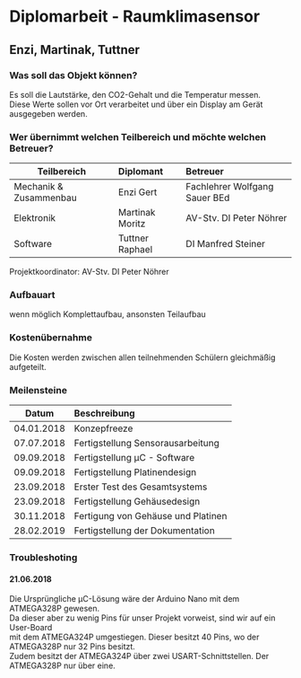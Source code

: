# Diplomarbeit - Raumklimasensor  
## Enzi, Martinak, Tuttner    
  
### Was soll das Objekt können?
Es soll die Lautstärke, den CO2-Gehalt und die Temperatur messen.  
Diese Werte sollen vor Ort verarbeitet und über ein Display am Gerät ausgegeben werden.  
  
### Wer übernimmt welchen Teilbereich und möchte welchen Betreuer?  
Teilbereich      | Diplomant                                    |  Betreuer
-----------|:------------------------------------------------|:-------------------------------------|  
Mechanik & Zusammenbau | Enzi Gert                                    | Fachlehrer Wolfgang Sauer BEd
Elektronik | Martinak Moritz               | AV-Stv. DI Peter Nöhrer
Software | Tuttner Raphael                    | DI Manfred Steiner

Projektkoordinator: AV-Stv. DI Peter Nöhrer  
  
### Aufbauart
wenn möglich Komplettaufbau, ansonsten Teilaufbau  

### Kostenübernahme
Die Kosten werden zwischen allen teilnehmenden Schülern gleichmäßig aufgeteilt.

### Meilensteine
Datum      | Beschreibung                                    |
-----------|:------------------------------------------------|  
04.01.2018 | Konzepfreeze                                    |
07.07.2018 | Fertigstellung Sensorausarbeitung               |
09.09.2018 | Fertigstellung µC - Software                    |
09.09.2018 | Fertigstellung Platinendesign                   |
23.09.2018 | Erster Test des Gesamtsystems                   |
23.09.2018 | Fertigstellung Gehäusedesign                    |
30.11.2018 | Fertigung von Gehäuse und Platinen              |
28.02.2019 | Fertigstellung der Dokumentation                |  

### Troubleshoting  
#### 21.06.2018
Die Ursprüngliche µC-Lösung wäre der Arduino Nano mit dem ATMEGA328P gewesen.  
Da dieser aber zu wenig Pins für unser Projekt vorweist, sind wir auf ein User-Board  
mit dem ATMEGA324P umgestiegen. Dieser besitzt 40 Pins, wo der ATMEGA328P nur 32 Pins besitzt.  
Zudem besitzt der ATMEGA324P über zwei USART-Schnittstellen. Der ATMEGA328P nur über eine.
